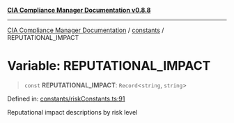 [**CIA Compliance Manager Documentation v0.8.8**](../../README.md)

***

[CIA Compliance Manager Documentation](../../modules.md) / [constants](../README.md) / REPUTATIONAL\_IMPACT

# Variable: REPUTATIONAL\_IMPACT

> `const` **REPUTATIONAL\_IMPACT**: `Record`\<`string`, `string`\>

Defined in: [constants/riskConstants.ts:91](https://github.com/Hack23/cia-compliance-manager/blob/88094f2c4c350fd10a1e440c3eab70aedd819944/src/constants/riskConstants.ts#L91)

Reputational impact descriptions by risk level
